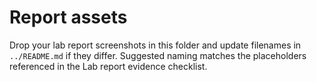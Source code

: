 # Report assets

Drop your lab report screenshots in this folder and update filenames in `../README.md` if they differ. Suggested naming matches the placeholders referenced in the Lab report evidence checklist.
